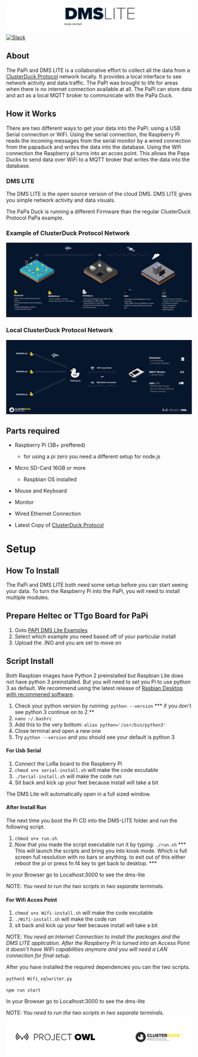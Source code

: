 ![logo](public/images/DMS-LITE.png)

 [![Slack](https://img.shields.io/badge/Join-Slack-blue)](https://www.project-owl.com/slack)
 
## About
The PaPi and DMS LITE is a collaborative effort to collect all the data from a [ClusterDuck Protocol](https://github.com/Code-and-Response/ClusterDuck-Protocol) network locally. It provides a local interface to see network activity and data traffic. The PaPi was brought to life for areas when there is no internet connection available at all. The PaPi can store data and act as a local MQTT broker to communicate with the PaPa Duck. 

## How it Works
There are two different ways to get your data into the PaPi: using a USB Serial connection or WiFi. Using the serial connection, the Raspberry Pi reads the incoming messages from the serial monitor by a wired connection from the papaduck and writes the data into the database. Using the Wifi connection the Raspberry pi turns into an acces point. This allows the Papa Ducks to send data over WiFi to a MQTT broker that writes the data into the database.


### DMS LITE
The DMS LITE is the open source version of the cloud DMS. DMS LITE gives you simple network activity and data visuals.

The PaPa Duck is running a different Firmware than the regular ClusterDuck Protocol PaPa example.

### Example of ClusterDuck Protocol Network

![](public/images/CDP-NETWORK-EXPLAIN.jpg)

### Local ClusterDuck Protocol Network

![](public/images/PAPI-EXPLAIN-3.jpg)

## Parts required

- Raspberry Pi (3B+ preffered)
   - for using a pi zero you need a different setup for node.js
- Micro SD-Card 16GB or more
  - Raspbian OS installed
- Mouse and Keyboard
- Monitor
- Wired Ethernet Connection

- Latest Copy of [ClusterDuck Protocol](https://github.com/Code-and-Response/ClusterDuck-Protocol)


# Setup 
## How To Install
The PaPi and DMS LITE both need some setup before you can start seeing your data. To turn the Raspberry Pi into the PaPi, you will need to install multiple modules. 

## Prepare Heltec or TTgo Board for PaPi
1. Goto [PAPI DMS Lite Examples](https://github.com/Call-for-Code/ClusterDuck-Protocol/tree/master/examples/6.PaPi-DMS-Lite-Examples "DMS PAPI Examples")
2. Select which example you need based off of your particular install
3. Upload the .INO and you are set to move on 

## Script Install 
Both Raspbian images have Python 2 preinstalled but Raspbian Lite does not have python 3 preinstalled. But you will need to set you Pi to use python 3 as default. We recommend using the latest release of [Rasbian Desktop with recommened software](https://www.raspberrypi.org/downloads/raspberry-pi-os/).

1. Check your python version by running: `python --version`
  *** if you don't see python 3 continue on to 2.**
2. `nano ~/.bashrc` 
3. Add this to the very bottom: `alias python='/usr/bin/python3'`
4. Close terminal and open a new one
5. Try `python --version` and you should see your default is python 3

#### For Usb Serial 
1. Connect the LoRa board to the Raspberry Pi
2. `chmod u+x serial-install.sh` will make the code excutable 
3. `./Serial-install.sh` will make the code run 
4. Sit back and kick up your feet because install will take a bit

The DMS Lite will automatically open in a full sized window.

#### After Install Run
The next time you boot the Pi CD into the DMS-LITE folder and run the following script.
1. `chmod u+x run.sh`
2. Now that you made the script executable run it by typing: `./run.sh`
*** This will launch the scripts and bring you into kiosk mode. Which is full screen full resolution with no bars or anything. to exit out of this either reboot the pi or press fn f4 key to get back to desktop. ***

In your Browser go to Localhost:3000 to see the dms-lite

NOTE: *You need to run the two scripts in two separate terminals.*

#### For Wifi Acces Point 
1. `chmod u+x Wifi-install.sh` will make the code excutable 
2. `./Wifi-install.sh` will make the code run 
3. sit back and kick up your feet because install will take a bit

NOTE: *You need an Internet Connection to install the packages and the DMS LITE application. After the Raspberry Pi is turned into an Access Point it doesn't have WiFi capabilities anymore and you will need a LAN connection for final setup.*

After you have installed the required dependencies you can the two scripts.

`python3 Wifi_sqlwriter.py`

`npm run start`

In your Browser go to Localhost:3000 to see the dms-lite

NOTE: *You need to run the two scripts in two separate terminals.*








![logo](public/images/footer.png)

